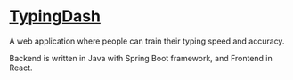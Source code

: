 # [TypingDash](https://TypingDash.com)
A web application where people can train their typing speed and accuracy.

Backend is written in Java with Spring Boot framework, and Frontend in React.
